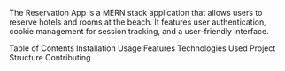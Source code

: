 The Reservation App is a MERN stack application that allows users to reserve hotels and rooms at the beach. 
It features user authentication, cookie management for session tracking, and a user-friendly interface.

Table of Contents
Installation
Usage
Features
Technologies Used
Project Structure
Contributing
